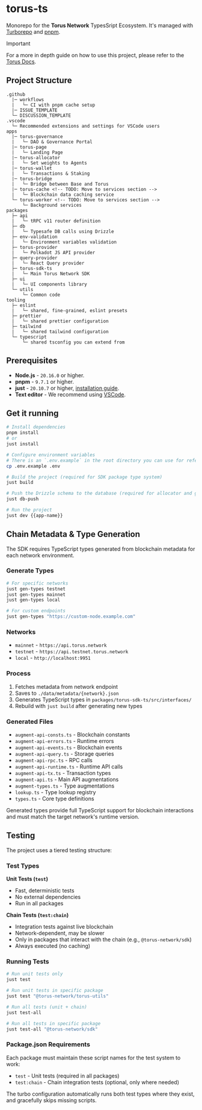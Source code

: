 # torus-ts

Monorepo for the **Torus Network** TypesSript Ecosystem. It's managed with
[Turborepo](https://turborepo.org) and [pnpm](https://pnpm.io/).

> [!IMPORTANT]  
> For a more in depth guide on how to use this project, please refer to the [Torus Docs](https://docs.torus.network/development/web/overview-and-setup/).

## Project Structure

```text
.github
  |─ workflows
  |   └─ CI with pnpm cache setup
  |─ ISSUE_TEMPLATE
  └─ DISCUSSION_TEMPLATE
.vscode
  └─ Recommended extensions and settings for VSCode users
apps
  |─ torus-governance
  |   └─ DAO & Governance Portal
  |─ torus-page
  |   └─ Landing Page
  |─ torus-allocator
  |   └─ Set weights to Agents
  |─ torus-wallet
  |   └─ Transactions & Staking
  |─ torus-bridge
  |   └─ Bridge between Base and Torus
  |─ torus-cache <!-- TODO: Move to services section -->
  |   └─ Blockchain data caching service
  └─ torus-worker <!-- TODO: Move to services section -->
      └─ Background services
packages
  ├─ api
  |   └─ tRPC v11 router definition
  ├─ db
  |   └─ Typesafe DB calls using Drizzle
  ├─ env-validation
  |   └─ Environment variables validation
  ├─ torus-provider
  |   └─ Polkadot JS API provider
  ├─ query-provider
  |   └─ React Query provider
  ├─ torus-sdk-ts
  |   └─ Main Torus Network SDK
  ├─ ui
  |   └─ UI components library
  └─ utils
      └─ Common code
tooling
  ├─ eslint
  |   └─ shared, fine-grained, eslint presets
  ├─ prettier
  |   └─ shared prettier configuration
  ├─ tailwind
  |   └─ shared tailwind configuration
  └─ typescript
      └─ shared tsconfig you can extend from
```

## Prerequisites

- **Node.js** - `20.16.0` or higher.
- **pnpm** - `9.7.1` or higher.
- **just** - `20.10.7` or higher, [installation guide](https://github.com/casey/just?tab=readme-ov-file#installation).
- **Text editor** - We recommend using [VSCode](https://code.visualstudio.com/).

## Get it running

```sh
# Install dependencies
pnpm install
# or
just install

# Configure environment variables
# There is an `.env.example` in the root directory you can use for reference
cp .env.example .env

# Build the project (required for SDK package type system)
just build

# Push the Drizzle schema to the database (required for allocator and governance)
just db-push

# Run the project
just dev {{app-name}}
```

## Chain Metadata & Type Generation

The SDK requires TypeScript types generated from blockchain metadata for each network environment.

### Generate Types

```sh
# For specific networks
just gen-types testnet
just gen-types mainnet
just gen-types local

# For custom endpoints
just gen-types "https://custom-node.example.com"
```

### Networks

- `mainnet` - `https://api.torus.network`
- `testnet` - `https://api.testnet.torus.network`
- `local` - `http://localhost:9951`

### Process

1. Fetches metadata from network endpoint
2. Saves to `./data/metadata/{network}.json`
3. Generates TypeScript types in `packages/torus-sdk-ts/src/interfaces/`
4. Rebuild with `just build` after generating new types

### Generated Files

- `augment-api-consts.ts` - Blockchain constants
- `augment-api-errors.ts` - Runtime errors
- `augment-api-events.ts` - Blockchain events
- `augment-api-query.ts` - Storage queries
- `augment-api-rpc.ts` - RPC calls
- `augment-api-runtime.ts` - Runtime API calls
- `augment-api-tx.ts` - Transaction types
- `augment-api.ts` - Main API augmentations
- `augment-types.ts` - Type augmentations
- `lookup.ts` - Type lookup registry
- `types.ts` - Core type definitions

Generated types provide full TypeScript support for blockchain interactions and must match the target network's runtime version.

## Testing

The project uses a tiered testing structure:

### Test Types

**Unit Tests (`test`)**

- Fast, deterministic tests
- No external dependencies
- Run in all packages

**Chain Tests (`test:chain`)**

- Integration tests against live blockchain
- Network-dependent, may be slower
- Only in packages that interact with the chain (e.g., `@torus-network/sdk`)
- Always executed (no caching)

### Running Tests

```sh
# Run unit tests only
just test

# Run unit tests in specific package
just test "@torus-network/torus-utils"

# Run all tests (unit + chain)
just test-all

# Run all tests in specific package
just test-all "@torus-network/sdk"
```

### Package.json Requirements

Each package must maintain these script names for the test system to work:

- `test` - Unit tests (required in all packages)
- `test:chain` - Chain integration tests (optional, only where needed)

The turbo configuration automatically runs both test types where they exist, and gracefully skips missing scripts.
